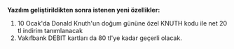 
**Yazılım geliştirildikten sonra istenen yeni özellikler:**

1. 10 Ocak'da Donald Knuth'un doğum gününe özel KNUTH kodu ile net 20 tl indirim tanımlanacak
2. Vakıfbank DEBIT kartları da 80 tl'ye kadar geçerli olacak.
